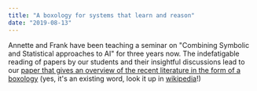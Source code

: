 ```yaml
---
title: "A boxology for systems that learn and reason"
date: "2019-08-13"
---
```


Annette and Frank have been teaching a seminar on "Combining Symbolic and Statistical approaches to AI" for three years now. The indefatigable reading of papers by our students and their insightful discussions lead to our [paper that gives an overview of the recent literature in the form of a boxology](https://bibbase.org/network/publication/vanharmelen-tenteije-aboxologyofdesignpatternsforhybridlearningandreasoningsystems-2019) (yes, it's an existing word, look it up in [wikipedia](https://en.wikipedia.org/wiki/Boxology)!)
